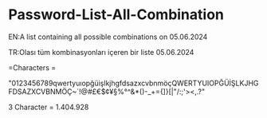 # Password-List-All-Combination
EN:A list containing all possible combinations on 05.06.2024

TR:Olası tüm kombinasyonları içeren bir liste 05.06.2024

=Characters = 

"0123456789qwertyuıopğüişlkjhgfdsazxcvbnmöçQWERTYUIOPĞÜİŞLKJHGFDSAZXCVBNMÖÇ~`!@#£€$¢¥§%°^&*()-_+={]}[|"/:;'><,.\?"

3 Character = 1.404.928
